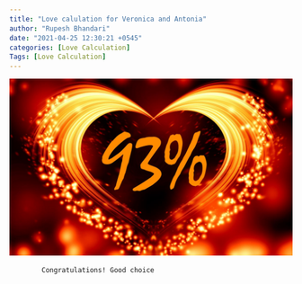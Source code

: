 ```yaml
---
title: "Love calulation for Veronica and Antonia"
author: "Rupesh Bhandari"
date: "2021-04-25 12:30:21 +0545"
categories: [Love Calculation]
Tags: [Love Calculation]
---
```


![Match Picture](/assets/img/lovecal/Veronica-Antonia.jpg)

            Congratulations! Good choice
    